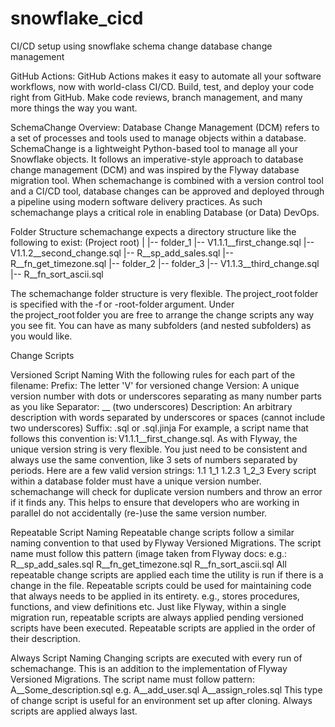 # snowflake_cicd
CI/CD setup using snowflake schema change database change management


GitHub Actions: 
GitHub Actions makes it easy to automate all your software workflows, now with world-class CI/CD. Build, test, and deploy your code right from GitHub. Make code reviews, branch management, and many more things the way you want. 

 

SchemaChange Overview: 
Database Change Management (DCM) refers to a set of processes and tools used to manage objects within a database. SchemaChange is a lightweight Python-based tool to manage all your Snowflake objects. It follows an imperative-style approach to database change management (DCM) and was inspired by the Flyway database migration tool. When schemachange is combined with a version control tool and a CI/CD tool, database changes can be approved and deployed through a pipeline using modern software delivery practices. As such schemachange plays a critical role in enabling Database (or Data) DevOps. 

 

Folder Structure 
schemachange expects a directory structure like the following to exist: 
(Project root) 
| 
|-- folder_1 
    |-- V1.1.1__first_change.sql 
    |-- V1.1.2__second_change.sql 
    |-- R__sp_add_sales.sql 
    |-- R__fn_get_timezone.sql 
|-- folder_2 
    |-- folder_3 
        |-- V1.1.3__third_change.sql 
        |-- R__fn_sort_ascii.sql 

The schemachange folder structure is very flexible. The project_root folder is specified with the -f or -root-folder argument. Under the project_root folder you are free to arrange the change scripts any way you see fit. You can have as many subfolders (and nested subfolders) as you would like. 

Change Scripts 

Versioned Script Naming 
With the following rules for each part of the filename: 
Prefix: The letter 'V' for versioned change 
Version: A unique version number with dots or underscores separating as many number parts as you like 
Separator: __ (two underscores) 
Description: An arbitrary description with words separated by underscores or spaces (cannot include two underscores) 
Suffix: .sql or .sql.jinja 
For example, a script name that follows this convention is: V1.1.1__first_change.sql. As with Flyway, the unique version string is very flexible. You just need to be consistent and always use the same convention, like 3 sets of numbers separated by periods. Here are a few valid version strings: 
1.1 
1_1 
1.2.3 
1_2_3 
Every script within a database folder must have a unique version number. schemachange will check for duplicate version numbers and throw an error if it finds any. This helps to ensure that developers who are working in parallel do not accidentally (re-)use the same version number. 

Repeatable Script Naming 
Repeatable change scripts follow a similar naming convention to that used by Flyway Versioned Migrations. The script name must follow this pattern (image taken from Flyway docs: 
e.g.: 
R__sp_add_sales.sql 
R__fn_get_timezone.sql 
R__fn_sort_ascii.sql 
All repeatable change scripts are applied each time the utility is run if there is a change in the file. Repeatable scripts could be used for maintaining code that always needs to be applied in its entirety. e.g., stores procedures, functions, and view definitions etc. 
Just like Flyway, within a single migration run, repeatable scripts are always applied pending versioned scripts have been executed. Repeatable scripts are applied in the order of their description. 

Always Script Naming 
Changing scripts are executed with every run of schemachange. This is an addition to the implementation of Flyway Versioned Migrations. The script name must follow pattern: 
A__Some_description.sql 
e.g. 
A__add_user.sql 
A__assign_roles.sql 
This type of change script is useful for an environment set up after cloning. Always scripts are applied always last. 

